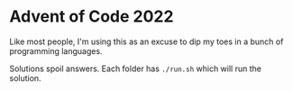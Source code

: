 # Advent of Code 2022

Like most people, I'm using this as an excuse to dip my toes in a bunch of programming languages.

Solutions spoil answers. Each folder has `./run.sh` which will run the solution.